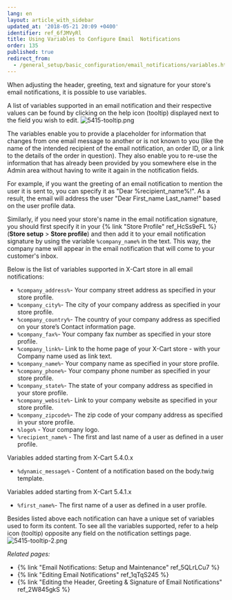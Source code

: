 ```yaml
---
lang: en
layout: article_with_sidebar
updated_at: '2018-05-21 20:09 +0400'
identifier: ref_6fJMVyRl
title: Using Variables to Configure Email  Notifications
order: 135
published: true
redirect_from:
  - /general_setup/basic_configuration/email_notifications/variables.html
---
```

When adjusting the header, greeting, text and signature for your store's email notifications, it is possible to use variables. 

A list of variables supported in an email notification and their respective values can be found by clicking on the help icon (tooltip) displayed next to the field you wish to edit.
![5415-tooltip.png]({{site.baseurl}}/attachments/ref_6fJMVyRl/5415-tooltip.png)

The variables enable you to provide a placeholder for information that changes from one email message to another or is not known to you (like the name of the intended recipient of the email notification, an order ID, or a link to the details of the order in question). They also enable you to re-use the information that has already been provided by you somewhere else in the Admin area without having to write it again in the notification fields. 

For example, if you want the greeting of an email notification to mention the user it is sent to, you can specify it as "Dear %recipient_name%!". As a result, the email will address the user "Dear First_name Last_name!" based on the user profile data.  

Similarly, if you need your store's name in the email notification signature, you should first specify it in your {% link "Store Profile" ref_HcSs9eFL %}(**Store setup** > **Store profile**) and then add it to your email notification signature by using the variable `%company_name%` in the text. This way, the company name will appear in the email notification that will come to your customer's inbox. 

Below is the list of variables supported in X-Cart store in all email notifications:

   * ```%company_address%```- Your company street address as specified in your store profile.
   * ```%company_city%```- The city of your company address as specified in your store profile.
   * ```%company_country%```- The country of your company address as specified on your store’s Contact information page.
   * ```%company_fax%```- Your company fax number as specified in your store profile.
   * ```%company_link%```- Link to the home page of your X-Cart store - with your Company name used as link text.
   * ```%company_name%```- Your company name as specified in your store profile.
   * ```%company_phone%```- Your company phone number as specified in your store profile.
   * ```%company_state%```- The state of your company address as specified in your store profile.
   * ```%company_website%```- Link to your company website as specified in your store profile.
   * ```%company_zipcode%```- The zip code of your company address as specified in your store profile.
   * ```%logo%``` - Your company logo.
   * ```%recipient_name%``` - The first and last name of a user as defined in a user profile.
   
Variables added starting from X-Cart 5.4.0.x
   * ```%dynamic_message%``` - Content of a notification based on the body.twig template.
   
Variables added starting from X-Cart 5.4.1.x
   * ```%first_name%```- The first name of a user as defined in a user profile.
   
   Besides listed above each notification can have a unique set of variables used to form its content. To see all the variables supported, refer to a help icon (tooltip) opposite any field on the notification settings page.
   ![5415-tooltip-2.png]({{site.baseurl}}/attachments/ref_6fJMVyRl/5415-tooltip-2.png)

  

_Related pages:_

   * {% link "Email Notifications: Setup and Maintenance" ref_5QLrLCu7 %}
   * {% link "Editing Email Notifications" ref_1qTqS245 %}
   * {% link "Editing the Header, Greeting &amp; Signature of Email Notifications" ref_2W845gkS %}
